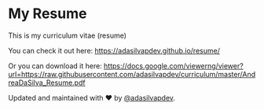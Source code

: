 # My Resume
This is my curriculum vitae (resume)

You can check it out here: https://adasilvapdev.github.io/resume/

Or you can download it here: https://docs.google.com/viewerng/viewer?url=https://raw.githubusercontent.com/adasilvapdev/curriculum/master/AndreaDaSilva_Resume.pdf


Updated and maintained with ❤️ by [@adasilvapdev](https://adasilvapdev.github.io/web/).
